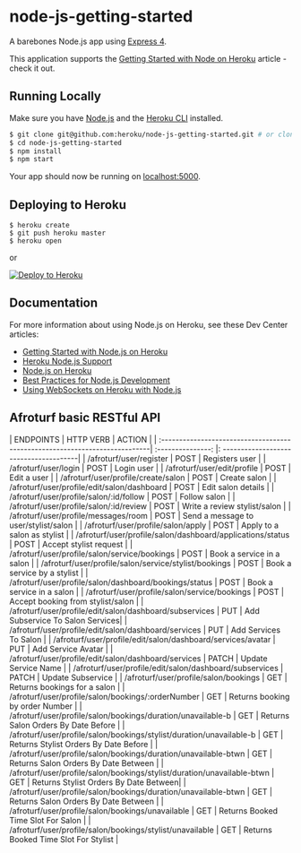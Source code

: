 # node-js-getting-started

A barebones Node.js app using [Express 4](http://expressjs.com/).

This application supports the [Getting Started with Node on Heroku](https://devcenter.heroku.com/articles/getting-started-with-nodejs) article - check it out.

## Running Locally

Make sure you have [Node.js](http://nodejs.org/) and the [Heroku CLI](https://cli.heroku.com/) installed.

```sh
$ git clone git@github.com:heroku/node-js-getting-started.git # or clone your own fork
$ cd node-js-getting-started
$ npm install
$ npm start
```

Your app should now be running on [localhost:5000](http://localhost:5000/).

## Deploying to Heroku

```
$ heroku create
$ git push heroku master
$ heroku open
```
or

[![Deploy to Heroku](https://www.herokucdn.com/deploy/button.png)](https://heroku.com/deploy)

## Documentation

For more information about using Node.js on Heroku, see these Dev Center articles:

- [Getting Started with Node.js on Heroku](https://devcenter.heroku.com/articles/getting-started-with-nodejs)
- [Heroku Node.js Support](https://devcenter.heroku.com/articles/nodejs-support)
- [Node.js on Heroku](https://devcenter.heroku.com/categories/nodejs)
- [Best Practices for Node.js Development](https://devcenter.heroku.com/articles/node-best-practices)
- [Using WebSockets on Heroku with Node.js](https://devcenter.heroku.com/articles/node-websockets)

## Afroturf basic RESTful API


| ENDPOINTS                                                                  | HTTP VERB       | ACTION                                |
| :---------------------------------------------------------------------------| :---------------: |: --------------------------------------|
| /afroturf/user/register                                                    | POST            | Registers user                        |
| /afroturf/user/login                                                       | POST            | Login user                            |
| /afroturf/user/edit/profile                                                | POST            | Edit a user                           |
| /afroturf/user/profile/create/salon                                        | POST            | Create salon                          |
| /afroturf/user/profile/edit/salon/dashboard                                | POST            | Edit salon details                    |
| /afroturf/user/profile/salon/:id/follow                                    | POST            | Follow salon                          |
| /afroturf/user/profile/salon/:id/review                                    | POST            | Write a review stylist/salon          |
| /afroturf/user/profile/messages/room                                       | POST            | Send a message to user/stylist/salon  |
| /afroturf/user/profile/salon/apply                                         | POST            | Apply to a salon as stylist           |
| /afroturf/user/profile/salon/dashboard/applications/status                 | POST            | Accept stylist request                |
| /afroturf/user/profile/salon/service/bookings                              | POST            | Book a service in a salon             |
| /afroturf/user/profile/salon/service/stylist/bookings                      | POST            | Book a service by a stylist           |
| /afroturf/user/profile/salon/dashboard/bookings/status                     | POST            | Book a service in a salon             |
| /afroturf/user/profile/salon/service/bookings                              | POST            | Accept booking from stylist/salon     |
| /afroturf/user/profile/edit/salon/dashboard/subservices                    | PUT             | Add Subservice To Salon Services|
| /afroturf/user/profile/edit/salon/dashboard/services                       | PUT             | Add Services To Salon                 |
| /afroturf/user/profile/edit/salon/dashboard/services/avatar                | PUT             | Add Service Avatar                    |
| /afroturf/user/profile/edit/salon/dashboard/services                       | PATCH           | Update Service Name                   |
| /afroturf/user/profile/edit/salon/dashboard/subservices                    | PATCH           | Update Subservice                     |
| /afroturf/user/profile/salon/bookings                                      | GET             | Returns bookings for a salon          |
| /afroturf/user/profile/salon/bookings/:orderNumber                         | GET             | Returns booking by order Number       |
| /afroturf/user/profile/salon/bookings/duration/unavailable-b               | GET             | Returns Salon Orders By Date Before   |
| /afroturf/user/profile/salon/bookings/stylist/duration/unavailable-b       | GET             | Returns Stylist Orders By Date Before |
| /afroturf/user/profile/salon/bookings/duration/unavailable-btwn            | GET             | Returns Salon Orders By Date Between  |
| /afroturf/user/profile/salon/bookings/stylist/duration/unavailable-btwn    | GET             | Returns Stylist Orders By Date Between|
| /afroturf/user/profile/salon/bookings/duration/unavailable-btwn            | GET             | Returns Salon Orders By Date Between  |
| /afroturf/user/profile/salon/bookings/unavailable                          | GET             | Returns Booked Time Slot For Salon    |
| /afroturf/user/profile/salon/bookings/stylist/unavailable                  | GET             | Returns Booked Time Slot For Stylist  |
